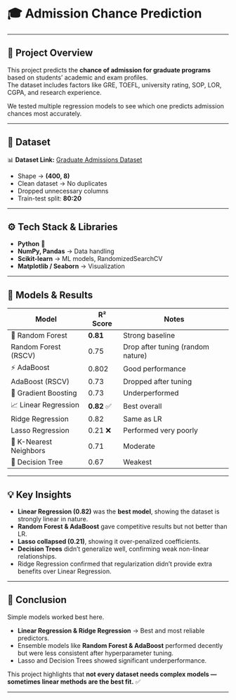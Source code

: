 # 🎓 Admission Chance Prediction  

---

## 📌 Project Overview  
This project predicts the **chance of admission for graduate programs** based on students’ academic and exam profiles.  
The dataset includes factors like GRE, TOEFL, university rating, SOP, LOR, CGPA, and research experience.  

We tested multiple regression models to see which one predicts admission chances most accurately.  

---

## 📂 Dataset  
📊 **Dataset Link:** [Graduate Admissions Dataset](https://www.kaggle.com/datasets/mohansacharya/graduate-admissions)  

- Shape → **(400, 8)**  
- Clean dataset → No duplicates  
- Dropped unnecessary columns  
- Train-test split: **80:20**  

---

## ⚙️ Tech Stack & Libraries  
- **Python** 🐍  
- **NumPy, Pandas** → Data handling  
- **Scikit-learn** → ML models, RandomizedSearchCV  
- **Matplotlib / Seaborn** → Visualization  

---

## 🚀 Models & Results  

| Model                     | R² Score | Notes |
|----------------------------|----------|-------|
| 🌲 Random Forest           | **0.81** | Strong baseline |
| Random Forest (RSCV)      | 0.75     | Drop after tuning (random nature) |
| ⚡ AdaBoost                | 0.802    | Good performance |
| AdaBoost (RSCV)           | 0.73     | Dropped after tuning |
| 🌱 Gradient Boosting       | 0.73     | Underperformed |
| 📈 Linear Regression       | **0.82** ✅ | Best overall |
| Ridge Regression          | 0.82     | Same as LR |
| Lasso Regression          | 0.21 ❌  | Performed very poorly |
| 🤝 K-Nearest Neighbors     | 0.71     | Moderate |
| 🌳 Decision Tree           | 0.67     | Weakest |

---

## 💡 Key Insights  
- **Linear Regression (0.82)** was the **best model**, showing the dataset is strongly linear in nature.  
- **Random Forest & AdaBoost** gave competitive results but not better than LR.  
- **Lasso collapsed (0.21)**, showing it over-penalized coefficients.  
- **Decision Trees** didn’t generalize well, confirming weak non-linear relationships.  
- Ridge Regression confirmed that regularization didn’t provide extra benefits over Linear Regression.  

---

## 🎯 Conclusion  
Simple models worked best here.  
- **Linear Regression & Ridge Regression** → Best and most reliable predictors.  
- Ensemble models like **Random Forest & AdaBoost** performed decently but were less consistent after hyperparameter tuning.  
- Lasso and Decision Trees showed significant underperformance.  

This project highlights that **not every dataset needs complex models — sometimes linear methods are the best fit.** ✅  

---
